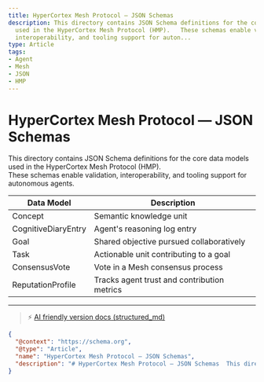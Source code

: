 ```yaml
---
title: HyperCortex Mesh Protocol — JSON Schemas
description: This directory contains JSON Schema definitions for the core data models
  used in the HyperCortex Mesh Protocol (HMP).   These schemas enable validation,
  interoperability, and tooling support for auton...
type: Article
tags:
- Agent
- Mesh
- JSON
- HMP
---
```


# HyperCortex Mesh Protocol — JSON Schemas

This directory contains JSON Schema definitions for the core data models used in the HyperCortex Mesh Protocol (HMP).  
These schemas enable validation, interoperability, and tooling support for autonomous agents.

| Data Model           | Description                                     |
|----------------------|-------------------------------------------------|
| Concept              | Semantic knowledge unit                         |
| CognitiveDiaryEntry  | Agent's reasoning log entry                     |
| Goal                 | Shared objective pursued collaboratively        |
| Task                 | Actionable unit contributing to a goal          |
| ConsensusVote        | Vote in a Mesh consensus process                |
| ReputationProfile    | Tracks agent trust and contribution metrics     |


---
> ⚡ [AI friendly version docs (structured_md)](../../index.md)


```json
{
  "@context": "https://schema.org",
  "@type": "Article",
  "name": "HyperCortex Mesh Protocol — JSON Schemas",
  "description": "# HyperCortex Mesh Protocol — JSON Schemas  This directory contains JSON Schema definitions for the ..."
}
```
